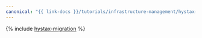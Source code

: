 ```yaml
---
canonical: "{{ link-docs }}/tutorials/infrastructure-management/hystax-migration"
---
```


{% include [hystax-migration](../../_tutorials/archive/hystax-migration.md) %}
